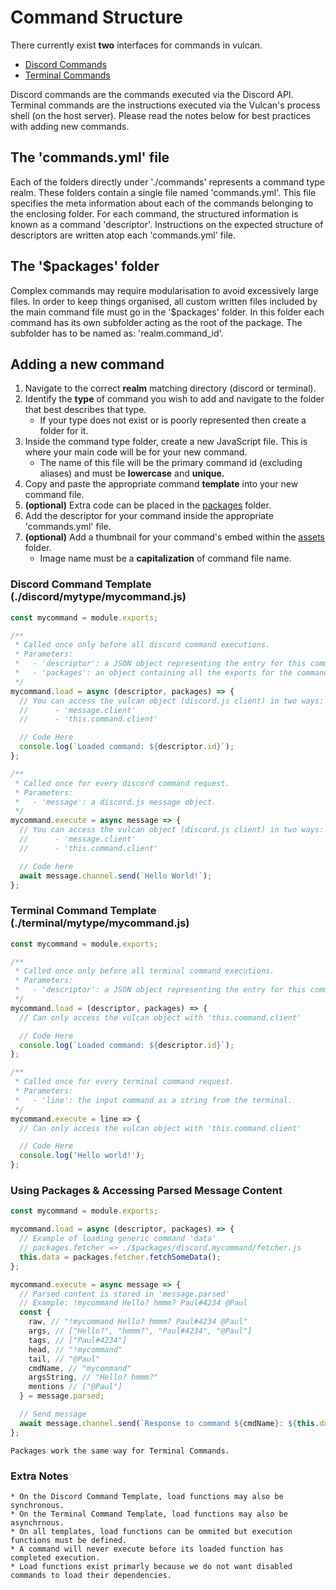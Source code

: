 # Command Structure

There currently exist **two** interfaces for commands in vulcan.

- [Discord Commands](./discord/)
- [Terminal Commands](./terminal/)

Discord commands are the commands executed via the Discord API. Terminal commands are the instructions executed via the Vulcan's process shell (on the host server). Please read the notes below for best practices with adding new commands.

## The 'commands.yml' file

Each of the folders directly under './commands' represents a command type realm. These folders contain a single file named 'commands.yml'. This file specifies the meta information about each of the commands belonging to the enclosing folder. For each command, the structured information is known as a command 'descriptor'. Instructions on the expected structure of descriptors are written atop each 'commands.yml' file.

## The '\$packages' folder

Complex commands may require modularisation to avoid excessively large files. In order to keep things organised, all custom written files included by the main command file must go in the '\$packages' folder. In this folder each command has its own subfolder acting as the root of the package. The subfolder has to be named as: 'realm.command_id'.

## Adding a new command

1. Navigate to the correct **realm** matching directory (discord or terminal).
2. Identify the **type** of command you wish to add and navigate to the folder that best describes that type.
   - If your type does not exist or is poorly represented then create a folder for it.
3. Inside the command type folder, create a new JavaScript file. This is where your main code will be for your new command.
   - The name of this file will be the primary command id (excluding aliases) and must be **lowercase** and **unique.**
4. Copy and paste the appropriate command **template** into your new command file.
5. **(optional)** Extra code can be placed in the [packages](./commands/$packages/) folder.
6. Add the descriptor for your command inside the appropriate 'commands.yml' file.
7. **(optional)** Add a thumbnail for your command's embed within the [assets](./assets/media/commands) folder.
   - Image name must be a **capitalization** of command file name.

### Discord Command Template (./discord/mytype/mycommand.js)

```js
const mycommand = module.exports;

/**
 * Called once only before all discord command executions.
 * Parameters:
 *   - 'descriptor': a JSON object representing the entry for this command in commands.yaml.
 *   - 'packages': an object containing all the exports for the command corresponding package folder.
 */
mycommand.load = async (descriptor, packages) => {
  // You can access the vulcan object (discord.js client) in two ways:
  //      - 'message.client'
  //      - 'this.command.client'

  // Code Here
  console.log(`Loaded command: ${descriptor.id}`);
};

/**
 * Called once for every discord command request.
 * Parameters:
 *   - 'message': a discord.js message object.
 */
mycommand.execute = async message => {
  // You can access the vulcan object (discord.js client) in two ways:
  //      - 'message.client'
  //      - 'this.command.client'

  // Code here
  await message.channel.send(`Hello World!`);
};
```

### Terminal Command Template (./terminal/mytype/mycommand.js)

```js
const mycommand = module.exports;

/**
 * Called once only before all terminal command executions.
 * Parameters:
 *   - 'descriptor': a JSON object representing the entry for this command in commands.yaml.
 */
mycommand.load = (descriptor, packages) => {
  // Can only access the vulcan object with 'this.command.client'

  // Code Here
  console.log(`Loaded command: ${descriptor.id}`);
};

/**
 * Called once for every terminal command request.
 * Parameters:
 *   - 'line': the input command as a string from the terminal.
 */
mycommand.execute = line => {
  // Can only access the vulcan object with 'this.command.client'

  // Code Here
  console.log('Hello world!');
};
```

### Using Packages & Accessing Parsed Message Content

```js
const mycommand = module.exports;

mycommand.load = async (descriptor, packages) => {
  // Example of loading generic command 'data'
  // packages.fetcher => ./$packages/discord.mycommand/fetcher.js
  this.data = packages.fetcher.fetchSomeData();
};

mycommand.execute = async message => {
  // Parsed content is stored in 'message.parsed'
  // Example: !mycommand Hello? hmmm? Paul#4234 @Paul
  const {
    raw, // "!mycommand Hello? hmmm? Paul#4234 @Paul"
    args, // ["Hello?", "hmmm?", "Paul#4234", "@Paul"]
    tags, // ["Paul#4234"]
    head, // "!mycommand"
    tail, // "@Paul"
    cmdName, // "mycommand"
    argsString, // "Hello? hmmm?"
    mentions // ["@Paul"]
  } = message.parsed;

  // Send message
  await message.channel.send(`Response to command ${cmdName}: ${this.data}`);
};
```

```
Packages work the same way for Terminal Commands.
```

### Extra Notes

    * On the Discord Command Template, load functions may also be synchronous.
    * On the Terminal Command Template, load functions may also be asynchrnous.
    * On all templates, load functions can be ommited but execution functions must be defined.
    * A command will never execute before its loaded function has completed execution.
    * Load functions exist primarly because we do not want disabled commands to load their dependencies.
